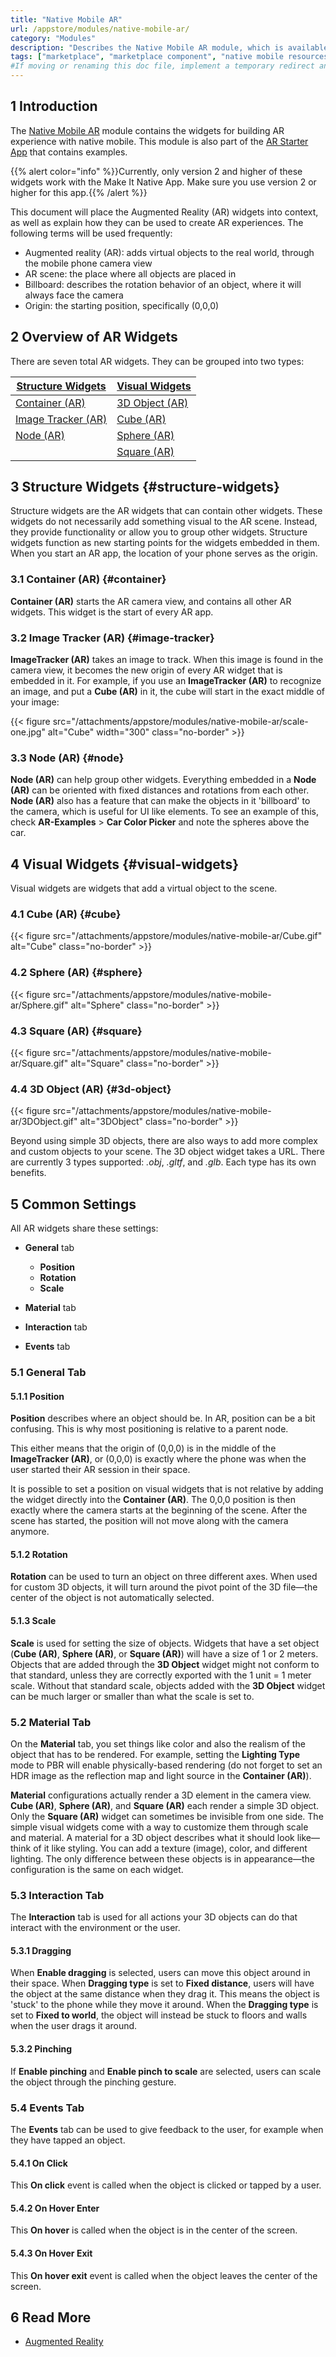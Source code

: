 ```yaml
---
title: "Native Mobile AR"
url: /appstore/modules/native-mobile-ar/
category: "Modules"
description: "Describes the Native Mobile AR module, which is available in the Mendix Marketplace."
tags: ["marketplace", "marketplace component", "native mobile resources", "platform support"]
#If moving or renaming this doc file, implement a temporary redirect and let the respective team know they should update the URL in the product. See Mapping to Products for more details. 
---
```


## 1 Introduction

The [Native Mobile AR](https://marketplace.mendix.com/link/component/117209) module contains the widgets for building AR experience with native mobile. This module is also part of the [AR Starter App](https://marketplace.mendix.com/link/component/117211) that contains examples.

{{% alert color="info" %}}Currently, only version 2 and higher of these widgets work with the Make It Native App. Make sure you use version 2 or higher for this app.{{% /alert %}}

This document will place the Augmented Reality (AR) widgets into context, as well as explain how they can be used to create AR experiences. The following terms will be used frequently:

* Augmented reality (AR): adds virtual objects to the real world, through the mobile phone camera view
* AR scene: the place where all objects are placed in
* Billboard: describes the rotation behavior of an object, where it will always face the camera
* Origin: the starting position, specifically (0,0,0)

## 2 Overview of AR Widgets

There are seven total AR widgets. They can be grouped into two types:

| [Structure Widgets](#structure-widgets) | [Visual Widgets](#visual-widgets) |
| --------------------------------------- | --------------------------------- |
| [Container (AR)](#container)            | [3D Object (AR)](#3d-object)      |
| [Image Tracker (AR)](#image-tracker)    | [Cube (AR)](#cube)                |
| [Node (AR)](#node)                      | [Sphere (AR)](#sphere)            |
|                                         | [Square (AR)](#square)            |

## 3 Structure Widgets {#structure-widgets}

Structure widgets are the AR widgets that can contain other widgets. These widgets do not necessarily add something visual to the AR scene. Instead, they provide functionality or allow you to group other widgets. Structure widgets function as new starting points for the widgets embedded in them. When you start an AR app, the location of your phone serves as the origin.

### 3.1 Container (AR) {#container}

**Container (AR)** starts the AR camera view, and contains all other AR widgets. This widget is the start of every AR app.

### 3.2 Image Tracker (AR) {#image-tracker}

**ImageTracker (AR)** takes an image to track. When this image is found in the camera view, it becomes the new origin of
every AR widget that is embedded in it. For example, if you use an **ImageTracker (AR)** to recognize an image, and put a
**Cube (AR)** in it, the cube will start in the exact middle of your image:

{{< figure src="/attachments/appstore/modules/native-mobile-ar/scale-one.jpg" alt="Cube"   width="300"  class="no-border" >}}

### 3.3 Node (AR) {#node}

**Node (AR)** can help group other widgets. Everything embedded in a **Node (AR)** can be oriented with fixed distances and rotations from each other. **Node (AR)** also has a feature that can make the objects in it 'billboard' to the camera, which is useful for UI like elements. To see an example of this, check **AR-Examples** > **Car Color Picker** and note the spheres above the car.

## 4 Visual Widgets {#visual-widgets}

Visual widgets are widgets that add a virtual object to the scene.

### 4.1 Cube (AR) {#cube}

{{< figure src="/attachments/appstore/modules/native-mobile-ar/Cube.gif" alt="Cube" class="no-border" >}}

### 4.2 Sphere (AR) {#sphere}

{{< figure src="/attachments/appstore/modules/native-mobile-ar/Sphere.gif" alt="Sphere" class="no-border" >}}

### 4.3 Square (AR) {#square}

{{< figure src="/attachments/appstore/modules/native-mobile-ar/Square.gif" alt="Square" class="no-border" >}}

### 4.4 3D Object (AR) {#3d-object}

{{< figure src="/attachments/appstore/modules/native-mobile-ar/3DObject.gif" alt="3DObject" class="no-border" >}}

Beyond using simple 3D objects, there are also ways to add more complex and custom objects to your scene. The 3D object widget takes a URL. There are currently 3 types supported: *.obj*, *.gltf*, and *.glb*. Each type has its own benefits. 

## 5 Common Settings

All AR widgets share these settings:

* **General** tab
    * **Position**
    * **Rotation**
    * **Scale**

* **Material** tab
* **Interaction** tab
* **Events** tab

### 5.1 General Tab

#### 5.1.1 Position

**Position** describes where an object should be. In AR, position can be a bit confusing. This is why most positioning is relative to a parent node.

This either means that the origin of (0,0,0) is in the middle of the **ImageTracker (AR)**, or (0,0,0) is exactly where the phone was when the user started their AR session in their space. 

It is possible to set a position on visual widgets that is not relative by adding the widget directly into the **Container (AR)**. The 0,0,0 position is then exactly where the camera starts at the beginning of the scene. After the scene has started, the position will not move along with the camera anymore.

#### 5.1.2 Rotation

**Rotation** can be used to turn an object on three different axes. When used for custom 3D objects, it will turn around the pivot point of the 3D file—the center of the object is not automatically selected.

#### 5.1.3 Scale

**Scale** is used for setting the size of objects. Widgets that have a set object (**Cube (AR)**, **Sphere (AR)**, or **Square (AR)**) will have a size of 1 or 2 meters. Objects that are added through the **3D Object** widget might not conform to that standard, unless they are correctly exported with the 1 unit = 1 meter scale. Without that standard scale, objects added with the **3D Object** widget can be much larger or smaller than what the scale is set to.

### 5.2 Material Tab

On the **Material** tab, you set things like color and also the realism of the object that has to be rendered. For example, setting the **Lighting Type** mode to PBR will enable physically-based rendering (do not forget to set an HDR image as the reflection map and light source in the **Container (AR)**).

**Material** configurations actually render a 3D element in the camera view. **Cube (AR)**, **Sphere (AR)**, and **Square (AR)** each render a simple 3D object. Only the **Square (AR)** widget can sometimes be invisible from one side. The simple visual widgets come with a way to customize them through scale and material. A material for a 3D object describes what it should look like—think of it like styling. You can add a texture (image), color, and different lighting. The only difference between these objects is in appearance—the configuration is the same on each widget.

### 5.3 Interaction Tab

The **Interaction** tab is used for all actions your 3D objects can do that interact with the environment or the user.

#### 5.3.1 Dragging

When **Enable dragging** is selected, users can move this object around in their space. When **Dragging type** is set to **Fixed distance**, users will have the object at the same distance when they drag it. This means the object is 'stuck' to the phone while they move it around. When the **Dragging type** is set to **Fixed to world**, the object will instead be stuck to floors and walls when the user drags it around.

#### 5.3.2 Pinching

If **Enable pinching** and **Enable pinch to scale** are selected, users can scale the object through the pinching gesture.

### 5.4 Events Tab

The **Events** tab can be used to give feedback to the user, for example when they have tapped an object. 

#### 5.4.1 On Click

This **On click** event is called when the object is clicked or tapped by a user. 

#### 5.4.2 On Hover Enter

This **On hover** is called when the object is in the center of the screen. 

#### 5.4.3 On Hover Exit

This **On hover exit** event is called when the object leaves the center of the screen.

## 6 Read More

* [Augmented Reality](/refguide/mobile/using-mobile-capabilities/augmented-reality/)
